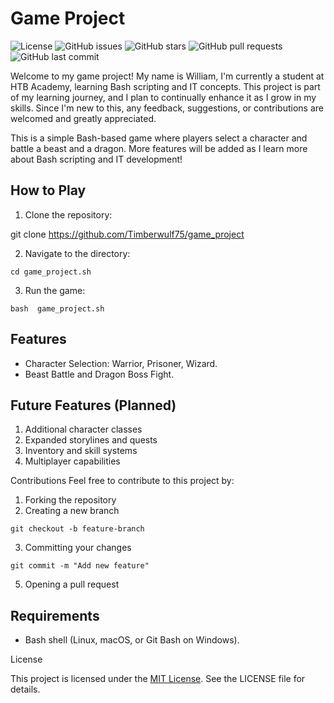 # Game Project
![License](https://img.shields.io/github/license/Timberwulf75/game_project?style=flat-square)
![GitHub issues](https://img.shields.io/github/issues/Timberwulf75/game_project?style=flat-square)
![GitHub stars](https://img.shields.io/github/stars/Timberwulf75/game_project?style=flat-square)
![GitHub pull requests](https://img.shields.io/github/issues-pr/Timberwulf75/game_protect?style=flat-square)
![GitHub last commit](https://img.shields.io/github/last-commit/Timberwulf75/game_project?style=flat-square)

Welcome to my game project! My name is William, I'm currently a student at HTB Academy, learning Bash scripting
and IT concepts. This project is part of my learning journey, and I plan to continually enhance it as I 
grow in my skills. Since I'm new to this, any feedback, suggestions, or contributions are welcomed 
and greatly appreciated.

This is a simple Bash-based game where players select a character and battle a beast and a dragon.
More features will be added as I learn more about Bash scripting and IT development!

## How to Play
1. Clone the repository:

  git clone https://github.com/Timberwulf75/game_project

2. Navigate to the directory:

  `cd game_project.sh`

3. Run the game:

  `bash  game_project.sh`

## Features
- Character Selection: Warrior, Prisoner, Wizard.
- Beast Battle and Dragon Boss Fight.

## Future Features (Planned)
1. Additional character classes
2. Expanded storylines and quests
3. Inventory and skill systems
4. Multiplayer capabilities

Contributions
Feel free to contribute to this project by:

1. Forking the repository
2. Creating a new branch
 
 `git checkout -b feature-branch`

3. Committing your changes
 
 `git commit -m "Add new feature"`

5. Opening a pull request

## Requirements
- Bash shell (Linux, macOS, or Git Bash on Windows).

License

This project is licensed under the [MIT License](https://github.com/Timberwulf75/game_project/blob/main/LICENSE). See the LICENSE file for details.
